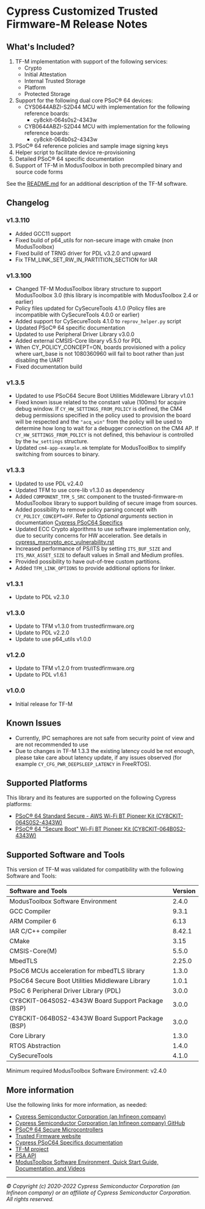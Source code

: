 # Cypress Customized Trusted Firmware-M Release Notes

## What's Included?
1. TF-M implementation with support of the following services:
    * Crypto
    * Initial Attestation
    * Internal Trusted Storage
    * Platform
    * Protected Storage
2. Support for the following dual core PSoC® 64 devices:
    * CYS0644ABZI-S2D44 MCU with implementation for the following reference
      boards:
        * cy8ckit-064s0s2-4343w
    * CYB0644ABZI-S2D44 MCU with implementation for the following reference
      boards:
        * cy8ckit-064b0s2-4343w
3. PSoC® 64 reference policies and sample image signing keys
4. Helper script to facilitate device re-provisioning
5. Detailed PSoC® 64 specific documentation
6. Support of TF-M in ModusToolbox in both precompiled binary and source
   code forms

See the [README.md](https://github.com/Infineon/src-trusted-firmware-m/blob/master/README.md)
for an additional description of the TF-M software.

## Changelog

### v1.3.110
* Added GCC11 support
* Fixed build of p64_utils for non-secure image with cmake (non ModusToolbox)
* Fixed build of TRNG driver for PDL v3.2.0 and upward
* Fix TFM_LINK_SET_RW_IN_PARTITION_SECTION for IAR

### v1.3.100
* Changed TF-M ModusToolbox library structure to support ModusToolbox 3.0
  (this library is incompatible with ModusToolbox 2.4 or earlier)
* Policy files updated for CySecureTools 4.1.0
  (Policy files are incompatible with CySecureTools 4.0.0 or earlier)
* Added support for CySecureTools 4.1.0 to `reprov_helper.py` script
* Updated PSoC® 64 specific documentation
* Updated to use Peripheral Driver Library v3.0.0
* Added external CMSIS-Core library v5.5.0 for PDL
* When CY_POLICY_CONCEPT=ON, boards provisioned with a policy where uart_base
  is not 1080360960 will fail to boot rather than just disabling the UART
* Fixed documentation build

### v1.3.5
* Updated to use PSoC64 Secure Boot Utilities Middleware Library v1.0.1
* Fixed known issue related to the constant value (100ms) for acquire debug
  window. If `CY_HW_SETTINGS_FROM_POLICY` is defined, the CM4 debug permissions
  specified in the policy used to provision the board will be respected and the
  `"acq_win"` from the policy will be used to determine how long to wait for a
  debugger connection on the CM4 AP. If `CY_HW_SETTINGS_FROM_POLICY` is not
  defined, this behaviour is controlled by the `hw_settings` structure.
* Updated `cm4-app-example.mk` template for ModusToolBox to simplify switching
  from sources to binary.

### v1.3.3
* Updated to use PDL v2.4.0
* Updated TFM to use core-lib v1.3.0 as dependency
* Added `COMPONENT_TFM_S_SRC` component to the trusted-firmware-m ModusToolbox
  library to support building of secure image from sources.
* Added possibility to remove policy parsing concept with `CY_POLICY_CONCEPT=OFF`.
  Refer to *Optional arguments* section in documentation
  [Cypress PSoC64 Specifics](https://github.com/Infineon/src-trusted-firmware-m/blob/master/platform/ext/target/cypress/psoc64/cypress_psoc64_spec.rst)
* Updated ECC Crypto algorithms to use software implementation only, due to
  security concerns for HW acceleration. See details in
  [cypress_mxcrypto_ecc_vulnerability.rst](./docs/reference/security_advisories/cypress_mxcrypto_ecc_vulnerability.rst)
* Increased performance of PS/ITS by setting `ITS_BUF_SIZE` and `ITS_MAX_ASSET_SIZE`
  to default values in Small and Medium profiles.
* Provided possibility to have out-of-tree custom partitions.
* Added `TFM_LINK_OPTIONS` to provide additional options for linker.

### v1.3.1
* Update to PDL v2.3.0

### v1.3.0
* Update to TFM v1.3.0 from trustedfirmware.org
* Update to PDL v2.2.0
* Update to use p64_utils v1.0.0

### v1.2.0
* Update to TFM v1.2.0 from trustedfirmware.org
* Update to PDL v1.6.1

### v1.0.0
* Initial release for TF-M

## Known Issues
* Currently, IPC semaphores are not safe from security point of view and are
  not recommended to use
* Due to changes in TF-M 1.3.3 the existing latency could be not enough, please
  take care about latency update, if any issues observed
  (for example `CY_CFG_PWR_DEEPSLEEP_LATENCY` in FreeRTOS).

## Supported Platforms
This library and its features are supported on the following Cypress platforms:
* [PSoC® 64 Standard Secure - AWS Wi-Fi BT Pioneer Kit (CY8CKIT-064S0S2-4343W)](https://www.infineon.com/cms/en/product/evaluation-boards/cy8ckit-064s0s2-4343w)
* [PSoC® 64 "Secure Boot" Wi-Fi BT Pioneer Kit (CY8CKIT-064B0S2-4343W)](https://www.infineon.com/cms/en/product/evaluation-boards/cy8ckit-064b0s2-4343w)

## Supported Software and Tools
This version of TF-M was validated for compatibility with the following Software and Tools:

| Software and Tools                                                            | Version       |
| :---                                                                          | :----         |
| ModusToolbox Software Environment                                             | 2.4.0         |
| GCC Compiler                                                                  | 9.3.1         |
| ARM Compiler 6                                                                | 6.13          |
| IAR C/C++ compiler                                                            | 8.42.1        |
| CMake                                                                         | 3.15          |
| CMSIS-Core(M)                                                                 | 5.5.0         |
| MbedTLS                                                                       | 2.25.0        |
| PSoC6 MCUs acceleration for mbedTLS library                                   | 1.3.0         |
| PSoC64 Secure Boot Utilities Middleware Library                               | 1.0.1         |
| PSoC 6 Peripheral Driver Library (PDL)                                        | 3.0.0         |
| CY8CKIT-064S0S2-4343W Board Support Package (BSP)                             | 3.0.0         |
| CY8CKIT-064B0S2-4343W Board Support Package (BSP)                             | 3.0.0         |
| Core Library                                                                  | 1.3.0         |
| RTOS Abstraction                                                              | 1.4.0         |
| CySecureTools                                                                 | 4.1.0         |

Minimum required ModusToolbox Software Environment: v2.4.0

## More information
Use the following links for more information, as needed:
* [Cypress Semiconductor Corporation (an Infineon company)](https://www.infineon.com)
* [Cypress Semiconductor Corporation (an Infineon company) GitHub](https://github.com/Infineon)
* [PSoC® 64 Secure Microcontrollers](https://www.infineon.com/cms/en/product/microcontroller/32-bit-psoc-arm-cortex-microcontroller/psoc-6-32-bit-arm-cortex-m4-mcu/psoc-64)
* [Trusted Firmware website](https://www.trustedfirmware.org)
* [Cypress PSoC64 Specifics documentation](https://github.com/Infineon/src-trusted-firmware-m/blob/master/platform/ext/target/cypress/psoc64/cypress_psoc64_spec.rst)
* [TF-M project](https://www.trustedfirmware.org/projects/tf-m)
* [PSA API](https://github.com/ARM-software/psa-arch-tests/tree/master/api-specs)
* [ModusToolbox Software Environment, Quick Start Guide, Documentation, and Videos](https://www.infineon.com/cms/en/design-support/tools/sdk/modustoolbox-software)

---
*© Copyright (c) 2020-2022 Cypress Semiconductor Corporation (an Infineon company) or an affiliate of Cypress Semiconductor Corporation. All rights reserved.*
